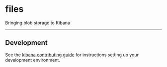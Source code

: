 # files

Bringing blob storage to Kibana

---

## Development

See the [kibana contributing guide](https://github.com/elastic/kibana/blob/main/CONTRIBUTING.md) for instructions setting up your development environment.
